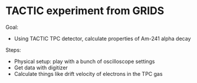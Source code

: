 # TACTIC experiment from GRIDS

Goal:
- Using TACTIC TPC detector, calculate properties of Am-241 alpha decay

Steps:
- Physical setup: play with a bunch of oscilloscope settings
- Get data with digitizer
- Calculate things like drift velocity of electrons in the TPC gas